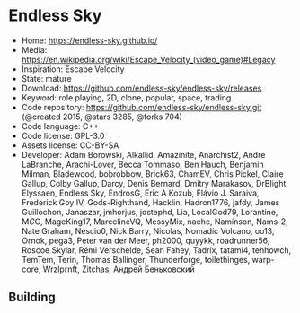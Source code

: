 # Endless Sky

- Home: https://endless-sky.github.io/
- Media: https://en.wikipedia.org/wiki/Escape_Velocity_(video_game)#Legacy
- Inspiration: Escape Velocity
- State: mature
- Download: https://github.com/endless-sky/endless-sky/releases
- Keyword: role playing, 2D, clone, popular, space, trading
- Code repository: https://github.com/endless-sky/endless-sky.git (@created 2015, @stars 3285, @forks 704)
- Code language: C++
- Code license: GPL-3.0
- Assets license: CC-BY-SA
- Developer: Adam Borowski, Alkallid, Amazinite, Anarchist2, Andre LaBranche, Arachi-Lover, Becca Tommaso, Ben Hauch, Benjamin Milman, Bladewood, bobrobbow, Brick63, ChamEV, Chris Pickel, Claire Gallup, Colby Gallup, Darcy, Denis Bernard, Dmitry Marakasov, DrBlight, Elyssaen, Endless Sky, EndrosG, Eric A Kozub, Flávio J. Saraiva, Frederick Goy IV, Gods-Righthand, Hacklin, Hadron1776, jafdy, James Guillochon, Janaszar, jmhorjus, jostephd, Lia, LocalGod79, Lorantine, M*C*O, MageKing17, MarcelineVQ, MessyMix, naehc, Naminson, Nams-2, Nate Graham, Nescio0, Nick Barry, Nicolas, Nomadic Volcano, oo13, Ornok, pega3, Peter van der Meer, ph2000, quyykk, roadrunner56, Roscoe Skylar, Rémi Verschelde, Sean Fahey, Tadrix, tatami4, tehhowch, TemTem, Terin, Thomas Ballinger, Thunderforge, toilethinges, warp-core, Wrzlprnft, Zitchas, Андрей Беньковский

## Building
